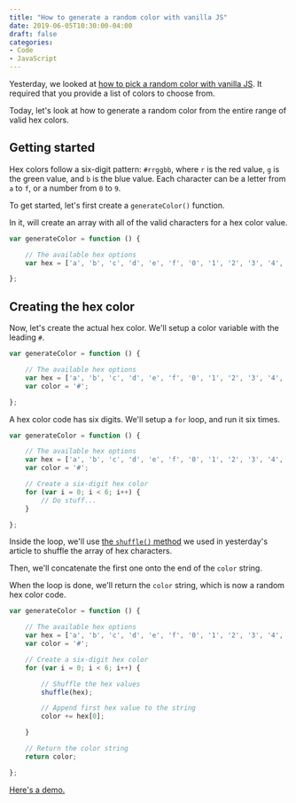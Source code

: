 ```yaml
---
title: "How to generate a random color with vanilla JS"
date: 2019-06-05T10:30:00-04:00
draft: false
categories:
- Code
- JavaScript
---
```


Yesterday, we looked at [how to pick a random color with vanilla JS](/how-to-pick-a-random-color-with-vanilla-js/). It required that you provide a list of colors to choose from.

Today, let's look at how to generate a random color from the entire range of valid hex colors.

## Getting started

Hex colors follow a six-digit pattern: `#rrggbb`, where `r` is the red value, `g` is the green value, and `b` is the blue value. Each character can be a letter from `a` to `f`, or a number from `0` to `9`.

To get started, let's first create a `generateColor()` function.

In it, will create an array with all of the valid characters for a hex color value.

```js
var generateColor = function () {

	// The available hex options
	var hex = ['a', 'b', 'c', 'd', 'e', 'f', '0', '1', '2', '3', '4', '5', '6', '7', '8', '9'];

};
```

## Creating the hex color

Now, let's create the actual hex color. We'll setup a color variable with the leading `#`.

```js
var generateColor = function () {

	// The available hex options
	var hex = ['a', 'b', 'c', 'd', 'e', 'f', '0', '1', '2', '3', '4', '5', '6', '7', '8', '9'];
	var color = '#';

};
```

A hex color code has six digits. We'll setup a `for` loop, and run it six times.

```js
var generateColor = function () {

	// The available hex options
	var hex = ['a', 'b', 'c', 'd', 'e', 'f', '0', '1', '2', '3', '4', '5', '6', '7', '8', '9'];
	var color = '#';

	// Create a six-digit hex color
	for (var i = 0; i < 6; i++) {
		// Do stuff...
	}

};
```

Inside the loop, we'll use [the `shuffle()` method](https://vanillajstoolkit.com/helpers/shuffle/) we used in yesterday's article to shuffle the array of hex characters.

Then, we'll concatenate the first one onto the end of the `color` string.

When the loop is done, we'll return the `color` string, which is now a random hex color code.

```js
var generateColor = function () {

	// The available hex options
	var hex = ['a', 'b', 'c', 'd', 'e', 'f', '0', '1', '2', '3', '4', '5', '6', '7', '8', '9'];
	var color = '#';

	// Create a six-digit hex color
	for (var i = 0; i < 6; i++) {

		// Shuffle the hex values
		shuffle(hex);

		// Append first hex value to the string
		color += hex[0];

	}

	// Return the color string
	return color;

};
```

[Here's a demo.](https://codepen.io/cferdinandi/pen/KLYWZR)